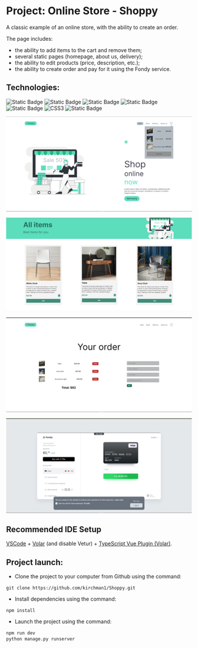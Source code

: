 # Project: Online Store - Shoppy

A classic example of an online store, with the ability to create an order. 

The page includes: 
- the ability to add items to the cart and remove them;
- several static pages (homepage, about us, delivery);
- the ability to edit products (price, description, etc.);
- the ability to create order and pay for it using the Fondy service.

## Technologies:
![Static Badge](https://img.shields.io/badge/Vue.js-%234FC08D?logo=vue.js&logoColor=white)
![Static Badge](https://img.shields.io/badge/JavaScript-%23F7DF1E?logo=JavaScript&logoColor=black)
![Static Badge](https://img.shields.io/badge/PYTHON-%233776AB?logo=Python&logoColor=white)
![Static Badge](https://img.shields.io/badge/DJANGO-%23092E20?logo=django)
![Static Badge](https://img.shields.io/badge/HTML5-E34F26?logo=html5&logoColor=white)
![CSS3](https://img.shields.io/badge/-CSS3-1572b6?logo=css3&logoColor=white)
![Static Badge](https://img.shields.io/badge/SQLite-%23003B57?logo=SQLite)

![](./public/public/img/screen1.png)

![](./public/public/img/screen2.png)

![](./public/public/img/screen3.png)

![](./public/public/img/screen4.png)

## Recommended IDE Setup

[VSCode](https://code.visualstudio.com/) + [Volar](https://marketplace.visualstudio.com/items?itemName=Vue.volar) (and disable Vetur) + [TypeScript Vue Plugin (Volar)](https://marketplace.visualstudio.com/items?itemName=Vue.vscode-typescript-vue-plugin).


## Project launch:
* Clone the project to your computer from Github using the command:
```
git clone https://github.com/kirchman1/Shoppy.git
```

* Install dependencies using the command:
```
npm install
```

* Launch the project using the command:
```
npm run dev
python manage.py runserver
```